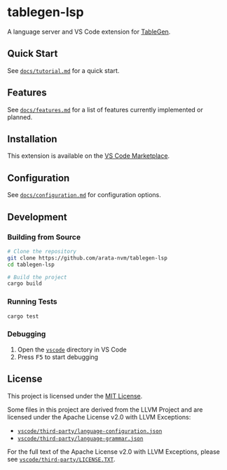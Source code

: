 # tablegen-lsp

A language server and VS Code extension for [TableGen](https://llvm.org/docs/TableGen/index.html).

## Quick Start

See [`docs/tutorial.md`](docs/tutorial.md) for a quick start.

## Features

See [`docs/features.md`](docs/features.md) for a list of features currently implemented or planned.

## Installation

This extension is available on the [VS Code Marketplace](https://marketplace.visualstudio.com/items?itemName=arata-nvm.tablegen-lsp).

## Configuration

See [`docs/configuration.md`](docs/configuration.md) for configuration options.

## Development

### Building from Source

```bash
# Clone the repository
git clone https://github.com/arata-nvm/tablegen-lsp
cd tablegen-lsp

# Build the project
cargo build
```

### Running Tests

```bash
cargo test
```

### Debugging

1. Open the [`vscode`](vscode) directory in VS Code
2. Press <kbd>F5</kbd> to start debugging

## License

This project is licensed under the [MIT License](vscode/LICENSE).

Some files in this project are derived from the LLVM Project and are licensed under the Apache License v2.0 with LLVM Exceptions:
- [`vscode/third-party/language-configuration.json`](vscode/third-party/language-configuration.json)
- [`vscode/third-party/language-grammar.json`](vscode/third-party/language-grammar.json)

For the full text of the Apache License v2.0 with LLVM Exceptions, please see [`vscode/third-party/LICENSE.TXT`](vscode/third-party/LICENSE.TXT).
